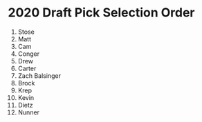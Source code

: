 # 2020 Draft Pick Selection Order
1. Stose
2. Matt
3. Cam
4. Conger
5. Drew
6. Carter
7. Zach Balsinger
8. Brock
9. Krep
10. Kevin
11. Dietz
12. Nunner
